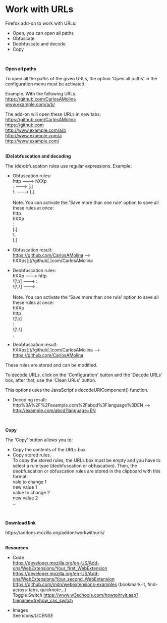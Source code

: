 # Work with URLs

Firefox add-on to work with URLs:
- Open, you can open all paths
- Obfuscate
- Deobfuscate and decode
- Copy
<br/>

**Open all paths**

To open all the paths of the given URLs, the option 'Open all paths' in the configuration menu must be activated.  

Example. With the following URLs:  
https://github.com/CarlosAMolina  
www.example.com/a/b/  

The add-on will open these URLs in new tabs:  
https://github.com/CarlosAMolina  
https://github.com  
http://www.example.com/a/b  
http://www.example.com/a  
http://www.example.com/  
<br/>

**(De)obfuscation and decoding**

The (de)obfuscation rules use regular expressions. Example:  
- Obfuscation rules:  
http ---> hXXp  
: ---> [:]  
\\. ---> [.]<br/><br/>
Note. You can activate the 'Save more than one rule' option to save all these rules at once:  
http  
hXXp  
:  
[:]  
\\.  
[.]  
- Obfuscation result:  
https://github.com/CarlosAMolina --> hXXps[:]//github[.]com/CarlosAMolina  

- Deobfuscation rules:  
hXXp ---> http  
\\[\\:\\] ---> :  
\\[\\.\\] ---> .<br/><br/>
Note. You can activate the 'Save more than one rule' option to save all these rules at once:  
hXXp  
http  
\\[\\:\\]  
:  
\\[\\.\\]  
.  
- Deobfuscation result:  
hXXps[:]//github[.]com/CarlosAMolina --> https://github.com/CarlosAMolina  

These rules are stored and can be modified.  

To decode URLs, click on the 'Configuration' button and the 'Decode URLs' box, after that, use the 'Clean URLs' button.  

This options uses the JavaScript's decodeURIComponent() function.  

- Decoding result:  
http%3A%2F%2Fexample.com%2Fabcd%3Flanguage%3DEN --> http://example.com/abcd?language=EN 
<br/>

**Copy**  

The 'Copy' button allows you to:  
- Copy the contents of the URLs box.  
- Copy stored rules.  
To copy the stored rules, the URLs box must be empty and you have to select a rule type (deobfuscation or obfuscation). Then, the deobfuscation or obfuscation rules are stored in the clipboard with this format:  
vale to change 1  
new value 1  
value to change 2  
new value 2  
...  
<br/>

**Download link**  
<p>https://addons.mozilla.org/addon/workwithurls/
<br/>
<br/>

**Resources**
- Code  
https://developer.mozilla.org/en-US/Add-ons/WebExtensions/Your_first_WebExtension  
https://developer.mozilla.org/en-US/Add-ons/WebExtensions/Your_second_WebExtension  
https://github.com/mdn/webextensions-examples (bookmark-it, find-across-tabs, quicknote...)  
Toggle Switch https://www.w3schools.com/howto/tryit.asp?filename=tryhow_css_switch  

- Images  
See icons/LICENSE
